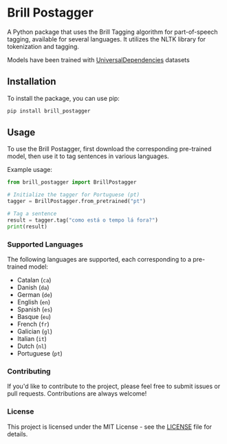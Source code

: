 # Brill Postagger

A Python package that uses the Brill Tagging algorithm for part-of-speech tagging, available for several languages. It utilizes the NLTK library for tokenization and tagging.

Models have been trained with [UniversalDependencies](https://github.com/UniversalDependencies) datasets

## Installation

To install the package, you can use pip:

```bash
pip install brill_postagger
```

## Usage

To use the Brill Postagger, first download the corresponding pre-trained model, then use it to tag sentences in various languages.

Example usage:

```python
from brill_postagger import BrillPostagger

# Initialize the tagger for Portuguese (pt)
tagger = BrillPostagger.from_pretrained("pt")

# Tag a sentence
result = tagger.tag("como está o tempo lá fora?")
print(result)
```

### Supported Languages

The following languages are supported, each corresponding to a pre-trained model:

- Catalan (`ca`)
- Danish (`da`)
- German (`de`)
- English (`en`)
- Spanish (`es`)
- Basque (`eu`)
- French (`fr`)
- Galician (`gl`)
- Italian (`it`)
- Dutch (`nl`)
- Portuguese (`pt`)

### Contributing

If you'd like to contribute to the project, please feel free to submit issues or pull requests. Contributions are always welcome!

### License

This project is licensed under the MIT License - see the [LICENSE](LICENSE) file for details.
